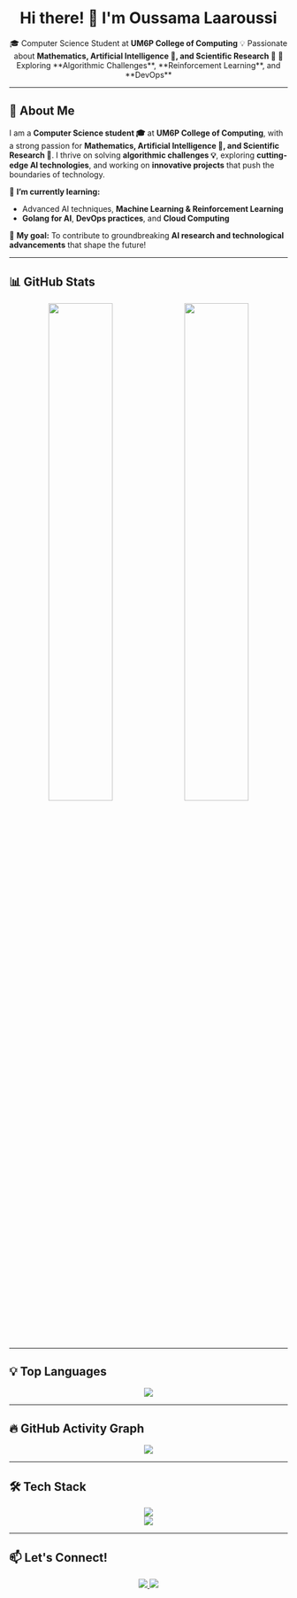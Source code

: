 <h1 align="center">Hi there! 👋 I'm Oussama Laaroussi</h1>

<p align="center">
  🎓 Computer Science Student at <strong>UM6P College of Computing</strong>  
  💡 Passionate about <strong>Mathematics, Artificial Intelligence 🤖, and Scientific Research 🔬</strong>  
  🚀 Exploring **Algorithmic Challenges**, **Reinforcement Learning**, and **DevOps**  
</p>

---

## 🚀 About Me  

I am a **Computer Science student 🎓** at **UM6P College of Computing**, with a strong passion for **Mathematics, Artificial Intelligence 🤖, and Scientific Research 🔬**. I thrive on solving **algorithmic challenges 💡**, exploring **cutting-edge AI technologies**, and working on **innovative projects** that push the boundaries of technology.  

🌱 **I’m currently learning:**  
- Advanced AI techniques, **Machine Learning & Reinforcement Learning**  
- **Golang for AI**, **DevOps practices**, and **Cloud Computing**  

🚀 **My goal:** To contribute to groundbreaking **AI research and technological advancements** that shape the future!  

---

## 📊 GitHub Stats  
<p align="center">
  <img width="48%" src="https://github-readme-stats.vercel.app/api?username=ouvh&show_icons=true&theme=radical" />
  <img width="48%" src="https://github-readme-streak-stats.herokuapp.com/?user=ouvh&theme=radical" />
</p>

---

## 💡 Top Languages  
<p align="center">
  <img src="https://github-readme-stats.vercel.app/api/top-langs/?username=ouvh&layout=compact&theme=radical" />
</p>

---

## 🔥 GitHub Activity Graph  
<p align="center">
  <img src="https://github-readme-activity-graph.vercel.app/graph?username=ouvh&theme=radical" />
</p>

---

## 🛠 Tech Stack  

<div>
	<div id="icons" align="center">
		<a href="https://skillicons.dev">
			<img src="https://skillicons.dev/icons?i=c,cpp,java,js,mysql,html,css,react,py,go,firebase,arduino,anaconda,vue,maven" />
		</a>
	</div>
</div>

<div>
	<div id="icons" align="center">
		<a href="https://skillicons.dev">
			<img src="https://skillicons.dev/icons?i=bash,docker,git,vscode,postman" />
		</a>
	</div>
</div>

---

## 📫 Let's Connect!  

<p align="center">
  <a href="https://www.linkedin.com/in/your-profile">
    <img src="https://img.shields.io/badge/LinkedIn-0A66C2?style=for-the-badge&logo=linkedin&logoColor=white" />
  </a>
	<!--
  <a href="https://yourwebsite.com">
    <img src="https://img.shields.io/badge/Website-FF7139?style=for-the-badge&logo=firefox&logoColor=white" />
  </a> -->
  <a href="mailto:oussama.laaroussi@um6p.ma">
    <img src="https://img.shields.io/badge/Email-D14836?style=for-the-badge&logo=gmail&logoColor=white" />
  </a>
</p>

